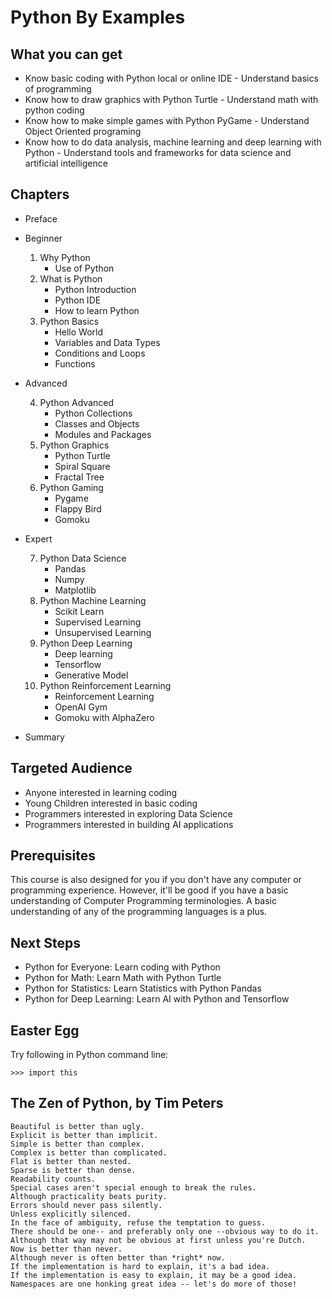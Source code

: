 # Python By Examples

## What you can get

- Know basic coding with Python local or online IDE - Understand basics of programming
- Know how to draw graphics with Python Turtle - Understand math with python coding
- Know how to make simple games with Python PyGame - Understand Object Oriented programing
- Know how to do data analysis, machine learning and deep learning with Python - Understand tools and frameworks for data science and artificial intelligence

## Chapters

*   Preface

*   Beginner

    1.  Why Python
        *   Use of Python
    2.  What is Python
        *   Python Introduction
        *   Python IDE
        *   How to learn Python
    3.  Python Basics
        *   Hello World
        *   Variables and Data Types
        *   Conditions and Loops
        *   Functions
  
*   Advanced

    4.  Python Advanced
        *   Python Collections
        *   Classes and Objects
        *   Modules and Packages
    5.  Python Graphics
        *   Python Turtle
        *   Spiral Square
        *   Fractal Tree
    6.  Python Gaming
        *   Pygame
        *   Flappy Bird
        *   Gomoku

*   Expert

    7.  Python Data Science
        *   Pandas
        *   Numpy
        *   Matplotlib
    8.  Python Machine Learning
        *   Scikit Learn
        *   Supervised Learning
        *   Unsupervised Learning
    9.  Python Deep Learning
        *   Deep learning
        *   Tensorflow
        *   Generative Model
    10.  Python Reinforcement Learning
          * Reinforcement Learning
          * OpenAI Gym
          * Gomoku with AlphaZero

*   Summary

## Targeted Audience

- Anyone interested in learning coding
- Young Children interested in basic coding
- Programmers interested in exploring Data Science
- Programmers interested in building AI applications

## Prerequisites

This course is also designed for you if you don't have any computer or programming experience. However, it'll be good if you have a basic understanding of Computer Programming terminologies. A basic understanding of any of the programming languages is a plus.

## Next Steps

- Python for Everyone: Learn coding with Python
- Python for Math: Learn Math with Python Turtle
- Python for Statistics: Learn Statistics with Python Pandas
- Python for Deep Learning: Learn AI with Python and Tensorflow

## Easter Egg

Try following in Python command line:

`>>> import this`

## The Zen of Python, by Tim Peters
```
Beautiful is better than ugly.
Explicit is better than implicit.
Simple is better than complex.
Complex is better than complicated.
Flat is better than nested.
Sparse is better than dense.
Readability counts.
Special cases aren't special enough to break the rules.
Although practicality beats purity.
Errors should never pass silently.
Unless explicitly silenced.
In the face of ambiguity, refuse the temptation to guess.
There should be one-- and preferably only one --obvious way to do it.
Although that way may not be obvious at first unless you're Dutch.
Now is better than never.
Although never is often better than *right* now.
If the implementation is hard to explain, it's a bad idea.
If the implementation is easy to explain, it may be a good idea.
Namespaces are one honking great idea -- let's do more of those!
```